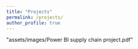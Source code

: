 ```yaml
---
title: "Projects"
permalink: /projects/
author_profile: true
---
```


 "assets/images/Power BI supply chain project.pdf"
